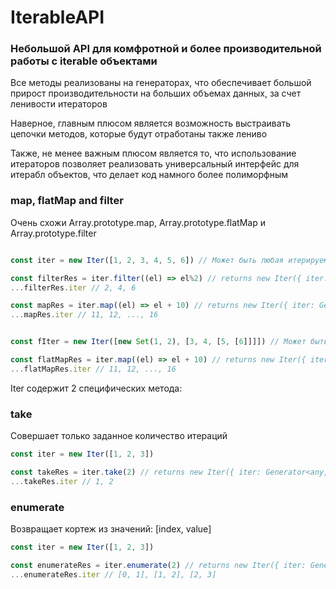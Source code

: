# IterableAPI

### Небольшой API для комфротной и более производительной работы с iterable объектами

Все методы реализованы на генераторах, что обеспечивает большой прирост производительности на больших объемах данных, за счет ленивости итераторов  
  
Наверное, главным плюсом является возможность выстраивать цепочки методов, которые будут отработаны также лениво  
  
Также, не менее важным плюсом является то, что использование итераторов позволяет реализовать универсальный интерфейс для итерабл объектов, что делает код намного более полиморфным  

### map, flatMap and filter  
Очень схожи Array.prototype.map, Array.prototype.flatMap и Array.prototype.filter 

```ts

const iter = new Iter([1, 2, 3, 4, 5, 6]) // Может быть любая итерируемая структура (включающая [Symbol.Iterator] )

const filterRes = iter.filter((el) => el%2) // returns new Iter({ iter: Generator<any, void, unknown> })
...filterRes.iter // 2, 4, 6

const mapRes = iter.map((el) => el + 10) // returns new Iter({ iter: Generator<any, void, unknown> })
...mapRes.iter // 11, 12, ..., 16


const fIter = new Iter([new Set(1, 2), [3, 4, [5, [6]]]]) // Может быть любая итерируемая структура (включающая [Symbol.Iterator] )

const flatMapRes = iter.map((el) => el + 10) // returns new Iter({ iter: Generator<any, void, unknown> })
...flatMapRes.iter // 11, 12, ..., 16

```


Iter содержит 2 специфических метода:

### take  
Совершает только заданное количество итераций

```ts
const iter = new Iter([1, 2, 3])

const takeRes = iter.take(2) // returns new Iter({ iter: Generator<any, void, unknown> })
...takeRes.iter // 1, 2
```

### enumerate  
Возвращает кортеж из значений: [index, value]

```ts
const iter = new Iter([1, 2, 3])

const enumerateRes = iter.enumerate(2) // returns new Iter({ iter: Generator<any[], void, unknown> })
...enumerateRes.iter // [0, 1], [1, 2], [2, 3]
```
